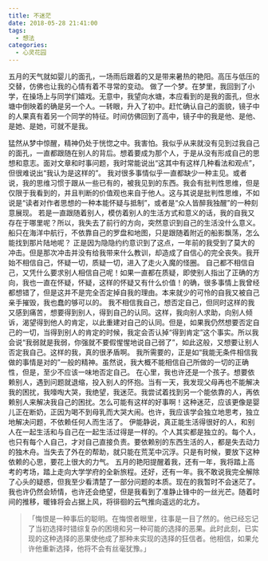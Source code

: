 ```yaml
---
title: 不迷茫
date: 2018-05-28 21:41:00
tags:
  - 想法
categories:
  - 心灵花园
---
```

五月的天气就如婴儿的面孔，一场雨后跟着的又是带来暑热的艳阳。高压与低压的交替，仿佛也让我的心情有着不寻常的变动。
做了一个梦。在梦里，我回到了小学，在操场上与同学们嬉戏。无意中，我望向水塘，本应看到的是我的面孔，但水塘中倒映着的确是另一个人。一转眼，升入了初中。赶忙确认自己的面貌，镜子中的人果真有着另一个同学的特征。时间仿佛回到了高中，镜子中的我是他、是他、是她、是她，可就不是我。
<!-- more -->
猛然从梦中惊醒，精神仍处于恍惚之中。我害怕。我似乎从来就没有见到过我自己的面孔，一直都跟随在别人的背后。想着要成为那个人，于是从没有形成自己的思想和意志。面对文章和时事问题，我时常能说出“这其中有这样几种看法和观点”，但很难说出“我认为是这样的”。
我对很多事情似乎一直都缺少一种主见。或者说，我的思维习惯于跟从一些已有的，被我见到的东西。我会有批判性思维，但是仅限于我看到的，并且判断的价值观也来自于他人。这与其说是批判性思维，不如说是“读者对作者思想的一种本能怀疑与抵制”，或者是“众人皆醉我独醒”的一种刻意展现。
若是一直跟随着别人，模仿着别人的生活方式和意义的话，我的自我又存在于哪里呢？所以，我失去了前行的方向，突然意识到自己的生活没什么意义。船只在海洋中航行，不依靠自己的罗盘和地图，只是跟随着附近的船影飘荡，怎么能找到那片陆地呢？
正是因为隐隐约约意识到了这点，一年前的我受到了莫大的冲击。但是那次冲击并没有给我带来什么教训，却造成了自信心的完全丧失。我开始不相信自己，怀疑一切，质疑一切，进入了走火入魔的怪圈。
自己都不相信自己，又凭什么要求别人相信自己呢！如果一直都在质疑，即使别人指出了正确的方向，我也一直在怀疑，怀疑，这样的怀疑又有什么价值！的确，很多事情上我曾经都想错了，但是这并不是完全否定掉自我的理由。本来就少的可怜的自我又被自己亲手摧毁，我也蠢的够可以的。
我不相信我自己，想否定自己，但同时这样的我又感到痛苦，想要得到别人，得到自己的认同。这样，我向别人求助，向别人倾诉，渴望得到他人的肯定，以此重建对自己的认同。但是，如果我仍然想要否定自己的一切，当得到别人的肯定的时候，我定会否认掉“得到肯定”这个事实。所以我会说“我弱就是我弱，你强就不要假惺惺地说自己弱了”，如此这般，又想要让别人否定我自己。这样的我，真的很矛盾啊。
我所需要的，正是如“我能无条件相信我做的事情是对的”一般的精神。虽然说，我大概不能相信自己所做的一切的正确性，但是，至少不应该一味地否定自己。
在心里，我也许还是一个孩子。想要依赖别人，遇到问题就退缩，投入别人的怀抱。当有一天，我发现父母再也不能解决我的困扰，我嚎啕大哭，我绝望，我迷茫。我尝试着找到另一个能依靠的人，再依赖别人来解决我自己的困扰。怎么可能有这样的好事啊！这种迷茫，应该更像是婴儿正在断奶，正因为喝不到母乳而大哭大闹。也许，我应该学会独立地思考，独立地解决问题，不依赖任何人而生活了。
伊能静说，真正能生活得很好的人，和别人在一起生活和与自己在一起生活过得是一样的。个人其实都是独立的。每个人，也只有每个人自己，才对自己直接负责。要依赖别的东西生活的人，都是失去动力的独木舟。当失去了外在的帮助，就只能在荒芜中沉浮。只是有时候，要放下这种依赖的心思，要花上很大的力气。
五月的艳阳提醒着我，还有一年，我将踏上高考的考场，踏上走向大学学府的全新旅程。还好，还有一年。我不敢说我完全解除了心头的疑惑，但我至少看清楚了一部分问题的本质。现在的我暂时不会迷茫了。我也许仍然会矫情，也许还会绝望，但是我看到了准静止锋中的一丝光芒。随着时间的推移，暖锋将会占据上风，将徘徊的云气推向遥远的北方。
> 「悔恨是一种事后的聪明。在悔恨者眼里，往事是一目了然的。他已经忘记了当初选择时错综复杂的困境和另一种可能的选择的恶果。此时此刻，已实现的这种选择的恶果使他成了那种未实现的选择的狂信者。他相信，如果允许他重新选择，他将不会有丝毫犹豫。」
